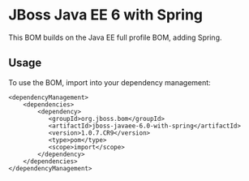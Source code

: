 JBoss Java EE 6 with Spring
===============================

This BOM builds on the Java EE full profile BOM, adding Spring.
  
Usage
-----

To use the BOM, import into your dependency management:

    <dependencyManagement>
        <dependencies>
            <dependency>
               <groupId>org.jboss.bom</groupId>
               <artifactId>jboss-javaee-6.0-with-spring</artifactId>
               <version>1.0.7.CR9</version>
               <type>pom</type>
               <scope>import</scope>
            </dependency>
        </dependencies>
    </dependencyManagement>
